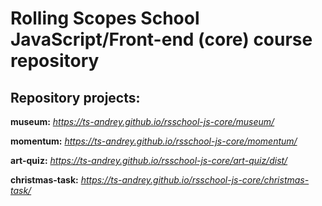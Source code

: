 # Rolling Scopes School JavaScript/Front-end (core) course repository
## Repository projects:
**museum:** *https://ts-andrey.github.io/rsschool-js-core/museum/*

**momentum:** *https://ts-andrey.github.io/rsschool-js-core/momentum/*

**art-quiz:** *https://ts-andrey.github.io/rsschool-js-core/art-quiz/dist/*

**christmas-task:** *https://ts-andrey.github.io/rsschool-js-core/christmas-task/*
